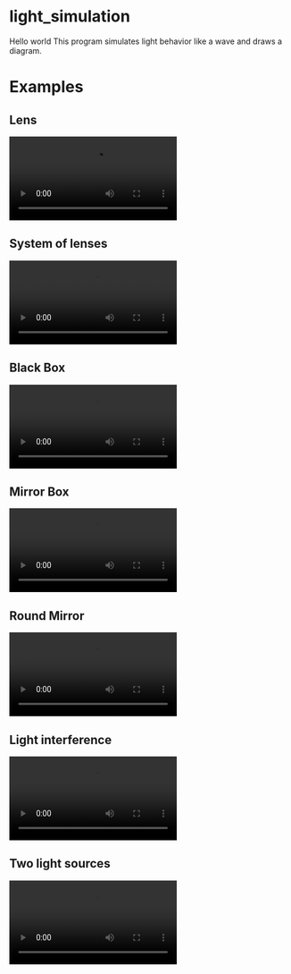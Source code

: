 # light_simulation
Hello world
This program simulates light behavior like a wave and draws a diagram. 

# Examples

## Lens 
![Lens](imgs/lens.mp4)

## System of lenses
![Systrm of lenses](imgs/system_of_lenses.mp4)

## Black Box
![Black Box](imgs/black_box.mp4)

## Mirror Box
![Mirror Box](imgs/mirror_box.mp4)

## Round Mirror
![Round Mirror](imgs/round_mirror.mp4)


## Light interference
![Light interference](imgs/light_interference.mp4)

## Two light sources
![Two light sources](imgs/system_of_lenses.mp4)
